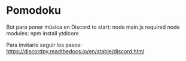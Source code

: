 # Pomodoku
Bot para poner música en Discord
to start: node main.js
required node modules: npm install ytdlcore

Para invitarle seguir los pasos: https://discordpy.readthedocs.io/en/stable/discord.html
